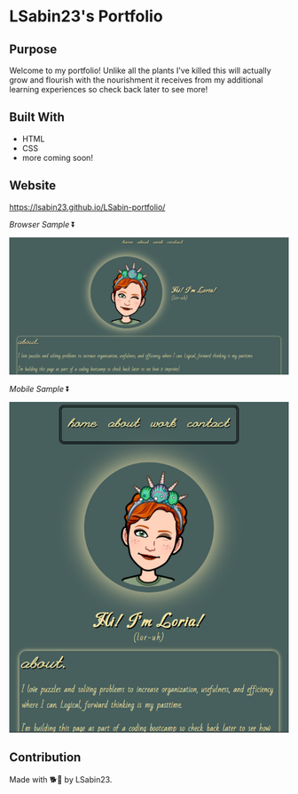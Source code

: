 # LSabin23's Portfolio

## Purpose
Welcome to my portfolio! Unlike all the plants I've killed this will actually grow and flourish with the nourishment it receives from my additional learning experiences so check back later to see more!

## Built With
* HTML
* CSS
* more coming soon!

## Website
https://lsabin23.github.io/LSabin-portfolio/

_Browser Sample_ ⏬

![Portfolio Page Browser Sample](./assets/images/LSabin-Portfolio-Screenshot.png)


_Mobile Sample_ ⏬

![Portfolio Page Mobile Sample](./assets/images/LSabin-Portfolio-Screenshot-Mobile.png)

## Contribution
Made with 🐕💋 by LSabin23.
